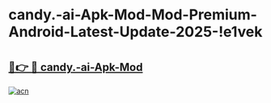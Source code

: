 # candy.-ai-Apk-Mod-Mod-Premium-Android-Latest-Update-2025-!e1vek

# <h2><a href="https://wb4dkt.esa.edu.pl?title=candy.-ai-Apk-Mod&ref=e1vek">🔗👉 🔴 candy.-ai-Apk-Mod</a></h2>

[![acn](https://github.com/user-attachments/assets/0f9c940e-d8b0-45ae-aac7-cd30a18b3e1c)](https://wb4dkt.esa.edu.pl?title=candy.-ai-Apk-Mod&ref=e1vek)


